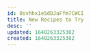 ```yaml
---
id: 0svhhx1e5dDJaFfm7CWCI
title: New Recipes to Try
desc: ''
updated: 1640263325382
created: 1640263325382
---
```

